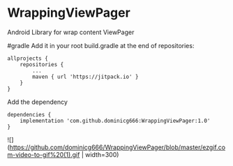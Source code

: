 # WrappingViewPager
Android Library for wrap content ViewPager

 #gradle
  Add it in your root build.gradle at the end of repositories:

	allprojects {
		repositories {
			...
			maven { url 'https://jitpack.io' }
		}
	}
 Add the dependency

	dependencies {
		implementation 'com.github.dominicg666:WrappingViewPager:1.0'
	}

![](https://github.com/dominicg666/WrappingViewPager/blob/master/ezgif.com-video-to-gif%20(1).gif | width=300)
